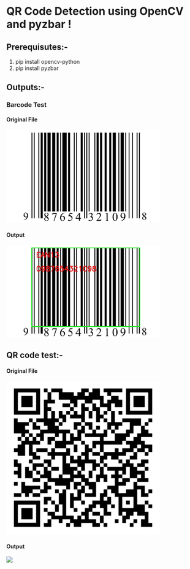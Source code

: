 # QR Code Detection using OpenCV and pyzbar !

## Prerequisutes:- 
  1. pip install opencv-python
  2. pip install pyzbar

## Outputs:-

### Barcode Test

#### Original File

<img src="barcode.jpg" width="400"> </br>

#### Output </br>

<img src="barcodeOP.jpg" width="400"> </br>

## QR code test:- </br>

#### Original File </br>

<img src="qrcode.png" width="400"> </br>

#### Output </br>

<img src="qrcodeOP.jpg" width="400"> </br>

